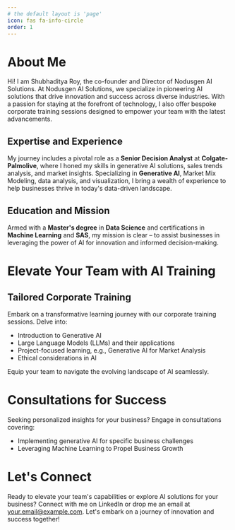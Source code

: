 ```yaml
---
# the default layout is 'page'
icon: fas fa-info-circle
order: 1
---
```


# About Me

Hi! I am Shubhaditya Roy, the co-founder and Director of Nodusgen AI Solutions. At Nodusgen AI Solutions, we specialize in pioneering AI solutions that drive innovation and success across diverse industries. 
With a passion for staying at the forefront of technology, I also offer bespoke corporate training sessions designed to empower your team with the latest advancements.

## Expertise and Experience

My journey includes a pivotal role as a **Senior Decision Analyst** at **Colgate-Palmolive**, where I honed my skills in generative AI solutions, sales trends analysis, and market insights. Specializing in **Generative AI**, Market Mix Modeling, data analysis, and visualization, I bring a wealth of experience to help businesses thrive in today's data-driven landscape.

## Education and Mission

Armed with a **Master's degree** in **Data Science** and certifications in **Machine Learning** and **SAS**, my mission is clear – to assist businesses in leveraging the power of AI for innovation and informed decision-making.

# Elevate Your Team with AI Training

## Tailored Corporate Training

Embark on a transformative learning journey with our corporate training sessions. Delve into:

- Introduction to Generative AI
- Large Language Models (LLMs) and their applications
- Project-focused learning, e.g., Generative AI for Market Analysis
- Ethical considerations in AI

Equip your team to navigate the evolving landscape of AI seamlessly.

# Consultations for Success

Seeking personalized insights for your business? Engage in consultations covering:

- Implementing generative AI for specific business challenges
- Leveraging Machine Learning to Propel Business Growth

# Let's Connect

Ready to elevate your team's capabilities or explore AI solutions for your business? Connect with me on LinkedIn or drop me an email at [your.email@example.com](mailto:your.email@example.com). Let's embark on a journey of innovation and success together!